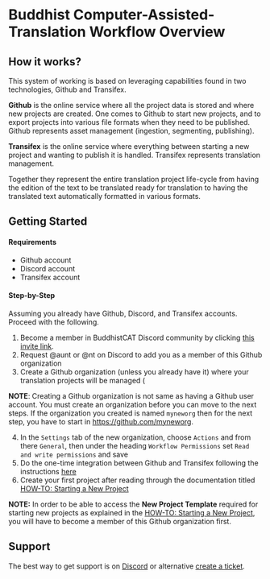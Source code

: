 # Buddhist Computer-Assisted-Translation Workflow Overview

## How it works?

This system of working is based on leveraging capabilities found in two technologies, Github and Transifex.

**Github** is the online service where all the project data is stored and where new projects are created. One comes to Github to start new projects, and to export projects into various file formats when they need to be published. Github represents asset management (ingestion, segmenting, publishing).

**Transifex** is the online service where everything between starting a new project and wanting to publish it is handled. Transifex represents translation management. 

Together they represent the entire translation project life-cycle from having the edition of the text to be translated ready for translation to having the translated text automatically formatted in various formats.

## Getting Started

#### Requirements

- Github account
- Discord account
- Transifex account

#### Step-by-Step

Assuming you already have Github, Discord, and Transifex accounts. Proceed with the following.

1) Become a member in BuddhistCAT Discord community by clicking [this invite link](https://discord.gg/4auZVfCEkU).
2) Request @aunt or @nt on Discord to add you as a member of this Github organization
3) Create a Github organization (unless you already have it) where your translation projects will be managed (

**NOTE**: Creating a Github organization is not same as having a Github user account. You must create an organization before you can move to the next steps. If the organization you created is named `myneworg` then for the next step, you have to start in https://github.com/myneworg.

4) In the `Settings` tab of the new organization, choose `Actions` and from there `General`, then under the heading `Workflow Permissions` set `Read and write permissions` and save
5) Do the one-time integration between Github and Transifex following the instructions [here](https://github.com/apps/transifex-integration)
6) Create your first project after reading through the documentation titled [HOW-TO: Starting a New Project](https://github.com/BuddhistCAT/New-Project-Template/blob/main/documentation/README.md)

**NOTE:** In order to be able to access the **New Project Template** required for starting new projects as explained in the [HOW-TO: Starting a New Project](https://github.com/BuddhistCAT/New-Project-Template/blob/main/documentation/README.md), you will have to become a member of this Github organization first. 

## Support

The best way to get support is on [Discord](https://discord.gg/4auZVfCEkU) or alternative [create a ticket](https://github.com/BuddhistCAT/Home/issues/new/choose).
